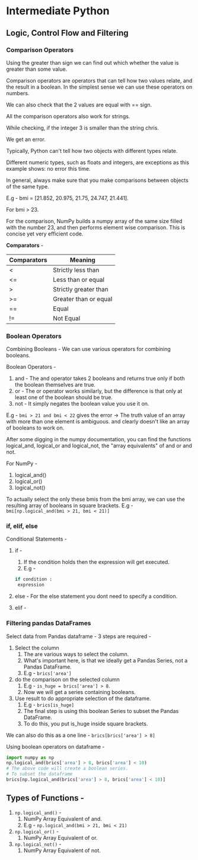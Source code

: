 # Intermediate Python

## Logic, Control Flow and Filtering

### Comparison Operators

Using the greater than sign we can find out which whether the value is greater than some value.

Comparison operators are operators that can tell how two values relate, and the result in a boolean.
In the simplest sense we can use these operators on numbers.

We can also check that the 2 values are equal with == sign.

All the comparison operators also work for strings.

While checking, if the integer 3 is smaller than the string chris.

We get an error.

Typically, Python can't tell how two objects with different types relate.

Different numeric types, such as floats and integers, are exceptions as this example shows: no error this time.

In general, always make sure that you make comparisons between objects of the same type.

E.g - bmi = [21.852, 20.975, 21.75, 24.747, 21.441].

For bmi > 23.

For the comparison, NumPy builds a numpy array of the same size filled with the number 23, and then performs element wise comparison. This is concise yet very efficient code.

**Comparators** -

| Comparators | Meaning               |
| ----------- | --------------------- |
| <           | Strictly less than    |
| <=          | Less than or equal    |
| >           | Strictly greater than |
| >=          | Greater than or equal |
| ==          | Equal                 |
| !=          | Not Equal             |

### Boolean Operators

Combining Booleans -
We can use various operators for combining booleans.

Boolean Operators -

1. and - The and operator takes 2 booleans and returns true only if both the boolean themselves are true.
2. or - The or operator works similarly, but the difference is that only at least one of the boolean should be true.
3. not - It simply negates the boolean value you use it on.

E.g - `bmi > 21 and bmi < 22` gives the error -> The truth value of an array with more than one element is ambiguous. and clearly doesn't like an array of booleans to work on.

After some digging in the numpy documentation, you can find the functions logical_and, logical_or and logical_not, the "array equivalents" of and or and not.

For NumPy -

1. logical_and()
2. logical_or()
3. logical_not()

To actually select the only these bmis from the bmi array, we can use the resulting array of booleans in square brackets.
E.g - `bmi[np.logical_and(bmi > 21, bmi < 21)]`

### if, elif, else

Conditional Statements -

1. if -

   1. If the condition holds then the expression will get executed.
   2. E.g -

   ```python
   if condition :
    expression
   ```

2. else - For the else statement you dont need to specify a condition.
3. elif -

### Filtering pandas DataFrames

Select data from Pandas dataframe -
3 steps are required -

1. Select the column
   1. The are various ways to select the column.
   2. What's important here, is that we ideally get a Pandas Series, not a Pandas DataFrame.
   3. E.g - `brics['area']`
2. do the comparison on the selected column
   1. E.g - `is_huge = brics['area'] > 8`.
   2. Now we will get a series containing booleans.
3. Use result to do appropriate selection of the dataframe.
   1. E.g - `brics[is_huge]`
   2. The final step is using this boolean Series to subset the Pandas DataFrame.
   3. To do this, you put is_huge inside square brackets.

We can also do this as a one line -
`brics[brics['area'] > 8]`

Using boolean operators on dataframe -

```python
import numpy as np
np.logical_and(brics['area'] > 8, brics['area'] < 10)
# The above code will create a boolean series.
# To subset the dataframe
brics[np.logical_and(brics['area'] > 8, brics['area'] < 10)]
```

## Types of Functions -

1. `np.logical_and()` -
   1. NumPy Array Equivalent of and.
   2. E.g - `np.logical_and(bmi > 21, bmi < 21)`
2. `np.logical_or()` -
   1. NumPy Array Equivalent of or.
3. `np.logical_not()` -
   1. NumPy Array Equivalent of not.

